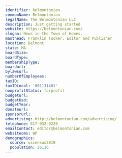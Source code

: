 ```yaml
---
identifier: belmontonian
commonName: Belmontonian
legalName: The Belmontonian LLC
description: Just getting started
website: https://belmontonian.com/
slogan: News in the Town of Homes.
masthead: Franklin Tucker, Editor and Publisher
location: Belmont
state: MA
boardSize:
boardType:
membershipType:
boardurl:
bylawsurl:
numberOfEmployees:
taxID:
taxIDLocal: '001131401'
nonprofitStatus: forprofit
budgeturl:
budgetUsd:
budgetYear:
donateurl:
sponsorurl:
advertising: http://belmontonian.com/advertising/
telephone: 617-932-9229
emailContact: editor@belmontonian.com
websitecms: WP
demographics:
  source: uscensus2019
  population: 26116
---
```

